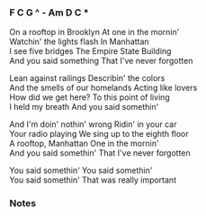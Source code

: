 ### F C G ^ - Am D C *

On a rooftop in Brooklyn  At one in the mornin'    
Watchin' the lights flash  In Manhattan    
I see five bridges  The Empire State Building    
And you said something  That I've never forgotten  

Lean against railings  Describin' the colors    
And the smells of our homelands  Acting like lovers  
How did we get here?  To this point of living    
I held my breath  And you said somethin'  

And I'm doin' nothin' wrong  Ridin' in your car    
Your radio playing  We sing up to the eighth floor    
A rooftop, Manhattan  One in the mornin'    
And you said somethin'  That I've never forgotten  

You said somethin'  You said somethin'    
You said somethin'  That was really important  

### Notes

